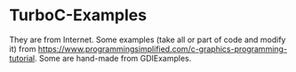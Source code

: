 # TurboC-Examples

They are from Internet. Some examples (take all or part of code and modify it) from https://www.programmingsimplified.com/c-graphics-programming-tutorial. Some are hand-made from GDIExamples.
